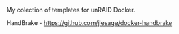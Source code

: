 My colection of templates for unRAID Docker.

HandBrake - https://github.com/jlesage/docker-handbrake